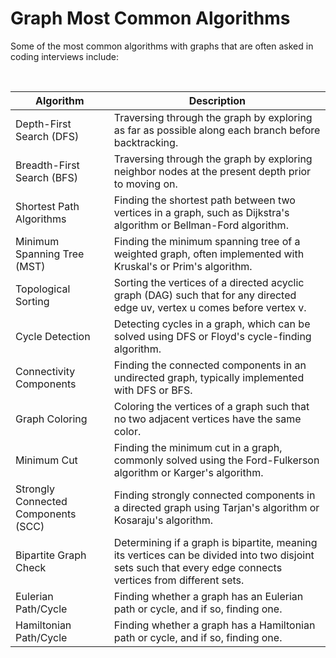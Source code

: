 # Graph Most Common Algorithms
 Some of the most common algorithms with graphs that are often asked in coding interviews include:

 <br/>

| Algorithm                         | Description                                                                                           |
|-----------------------------------|-------------------------------------------------------------------------------------------------------|
| Depth-First Search (DFS)          | Traversing through the graph by exploring as far as possible along each branch before backtracking.    |
| Breadth-First Search (BFS)        | Traversing through the graph by exploring neighbor nodes at the present depth prior to moving on.     |
| Shortest Path Algorithms          | Finding the shortest path between two vertices in a graph, such as Dijkstra's algorithm or Bellman-Ford algorithm. |
| Minimum Spanning Tree (MST)       | Finding the minimum spanning tree of a weighted graph, often implemented with Kruskal's or Prim's algorithm. |
| Topological Sorting               | Sorting the vertices of a directed acyclic graph (DAG) such that for any directed edge uv, vertex u comes before vertex v. |
| Cycle Detection                   | Detecting cycles in a graph, which can be solved using DFS or Floyd's cycle-finding algorithm.       |
| Connectivity Components           | Finding the connected components in an undirected graph, typically implemented with DFS or BFS.       |
| Graph Coloring                    | Coloring the vertices of a graph such that no two adjacent vertices have the same color.              |
| Minimum Cut                        | Finding the minimum cut in a graph, commonly solved using the Ford-Fulkerson algorithm or Karger's algorithm. |
| Strongly Connected Components (SCC)| Finding strongly connected components in a directed graph using Tarjan's algorithm or Kosaraju's algorithm. |
| Bipartite Graph Check             | Determining if a graph is bipartite, meaning its vertices can be divided into two disjoint sets such that every edge connects vertices from different sets. |
| Eulerian Path/Cycle               | Finding whether a graph has an Eulerian path or cycle, and if so, finding one.                         |
| Hamiltonian Path/Cycle            | Finding whether a graph has a Hamiltonian path or cycle, and if so, finding one.                      |



